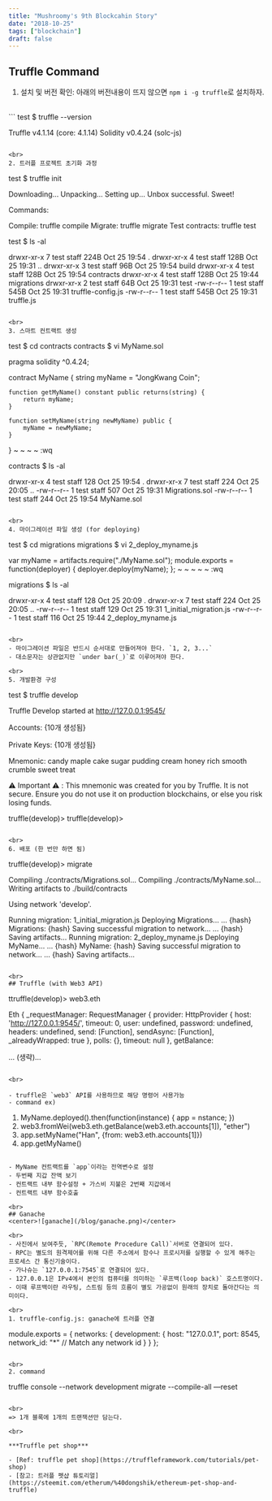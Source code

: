 ```yaml
---
title: "Mushroomy's 9th Blockcahin Story"
date: "2018-10-25"
tags: ["blockchain"]
draft: false
---
```


## Truffle Command
1. 설치 및 버전 확인: 아래의 버전내용이 뜨지 않으면 `npm i -g truffle`로 설치하자.

<br>
```
test $ truffle --version

Truffle v4.1.14 (core: 4.1.14)
Solidity v0.4.24 (solc-js)
```

<br>
2. 트러플 프로젝트 초기화 과정
```
test $ truffle init

Downloading...
Unpacking...
Setting up...
Unbox successful. Sweet!

Commands:

Compile:        truffle compile
Migrate:        truffle migrate
Test contracts: truffle test

test $ ls -al

drwxr-xr-x  7 test  staff   224B Oct 25 19:54 .
drwxr-xr-x  4 test  staff   128B Oct 25 19:31 ..
drwxr-xr-x  3 test  staff    96B Oct 25 19:54 build
drwxr-xr-x  4 test  staff   128B Oct 25 19:54 contracts
drwxr-xr-x  4 test  staff   128B Oct 25 19:44 migrations
drwxr-xr-x  2 test  staff    64B Oct 25 19:31 test
-rw-r--r--  1 test  staff   545B Oct 25 19:31 truffle-config.js
-rw-r--r--  1 test  staff   545B Oct 25 19:31 truffle.js
```

<br>
3. 스마트 컨트랙트 생성
```
test $ cd contracts
contracts $ vi MyName.sol


pragma solidity ^0.4.24;

contract MyName {
    string myName = "JongKwang Coin";

    function getMyName() constant public returns(string) {
        return myName;
    }

    function setMyName(string newMyName) public {
        myName = newMyName;
    }
}
~
~
~
~
:wq

contracts $ ls -al

drwxr-xr-x  4 test  staff  128 Oct 25 19:54 .
drwxr-xr-x  7 test  staff  224 Oct 25 20:05 ..
-rw-r--r--  1 test  staff  507 Oct 25 19:31 Migrations.sol
-rw-r--r--  1 test  staff  244 Oct 25 19:54 MyName.sol
```

<br>
4. 마이그레이션 파일 생성 (for deploying)
```
test $ cd migrations
migrations $ vi 2_deploy_myname.js

var myName = artifacts.require("./MyName.sol");
module.exports = function(deployer) {
        deployer.deploy(myName);
};
~
~
~
~
~
:wq

migrations $ ls -al

drwxr-xr-x  4 test  staff  128 Oct 25 20:09 .
drwxr-xr-x  7 test  staff  224 Oct 25 20:05 ..
-rw-r--r--  1 test  staff  129 Oct 25 19:31 1_initial_migration.js
-rw-r--r--  1 test  staff  116 Oct 25 19:44 2_deploy_myname.js
```

<br>
- 마이그레이션 파일은 반드시 순서대로 만들어져야 한다. `1, 2, 3...`
- 대소문자는 상관없지만 `under bar(_)`로 이루어져야 한다.

<br>
5. 개발환경 구성
```
test $ truffle develop

Truffle Develop started at http://127.0.0.1:9545/

Accounts:
{10개 생성됨}

Private Keys:
{10개 생성됨}

Mnemonic: candy maple cake sugar pudding cream honey rich smooth crumble sweet treat

⚠️  Important ⚠️  : This mnemonic was created for you by Truffle. It is not secure.
Ensure you do not use it on production blockchains, or else you risk losing funds.

truffle(develop)>
truffle(develop)>
```

<br>
6. 배포 (한 번만 하면 됨)
```
truffle(develop)> migrate

Compiling ./contracts/Migrations.sol...
Compiling ./contracts/MyName.sol...
Writing artifacts to ./build/contracts

Using network 'develop'.

Running migration: 1_initial_migration.js
  Deploying Migrations...
  ... {hash}
  Migrations: {hash}
Saving successful migration to network...
  ... {hash}
Saving artifacts...
Running migration: 2_deploy_myname.js
  Deploying MyName...
  ... {hash}
  MyName: {hash}
Saving successful migration to network...
  ... {hash}
Saving artifacts...
```

<br>
## Truffle (with Web3 API)
```
ttruffle(develop)> web3.eth

Eth {
  _requestManager:
   RequestManager {
     provider:
      HttpProvider {
        host: 'http://127.0.0.1:9545/',
        timeout: 0,
        user: undefined,
        password: undefined,
        headers: undefined,
        send: [Function],
        sendAsync: [Function],
        _alreadyWrapped: true },
     polls: {},
     timeout: null },
  getBalance:

  ... (생략)...

```

<br>

- truffle은 `web3` API를 사용하므로 해당 명령어 사용가능
- command ex)

```
1. MyName.deployed().then(function(instance) { app = nstance; })
2. web3.fromWei(web3.eth.getBalance(web3.eth.accounts[1]), "ether")
3. app.setMyName("Han", {from: web3.eth.accounts[1]})
4. app.getMyName()
```

- MyName 컨트랙트를 `app`이라는 전역변수로 설정
- 두번째 지갑 잔액 보기
- 컨트랙트 내부 함수설정 + 가스비 지불은 2번째 지갑에서
- 컨트랙트 내부 함수호출

<br>
## Ganache
<center>![ganache](/blog/ganache.png)</center>

<br>
- 사진에서 보여주듯, `RPC(Remote Procedure Call)`서버로 연결되어 있다.
- RPC는 별도의 원격제어를 위해 다른 주소에서 함수나 프로시저를 실행할 수 있게 해주는 프로세스 간 통신기술이다.
- 가나슈는 `127.0.0.1:7545`로 연결되어 있다.
- 127.0.0.1은 IPv4에서 본인의 컴퓨터를 의미하는 `루프백(loop back)` 호스트명이다.
- 이때 루프백이란 라우팅, 스트림 등의 흐름이 별도 가공없이 원래의 장치로 돌아간다는 의미이다.

<br>
1. truffle-config.js: ganache에 트러플 연결
```
module.exports = {
  networks: {
    development: {
      host: "127.0.0.1",
      port: 8545,
      network_id: "*" // Match any network id
    }
  }
};
```

<br>
2. command
```
truffle  console  --network development
migrate  --compile-all  —reset
```

<br>
=> 1개 블록에 1개의 트랜잭션만 담는다.

<br>

***Truffle pet shop***

- [Ref: truffle pet shop](https://truffleframework.com/tutorials/pet-shop)
- [참고: 트러플 펫샵 튜토리얼](https://steemit.com/etherum/%40dongshik/ethereum-pet-shop-and-truffle)